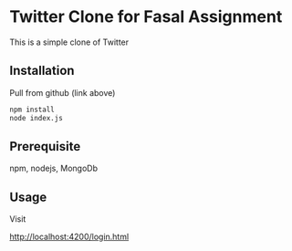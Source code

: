 # Twitter Clone for Fasal Assignment

This is a simple clone of Twitter

## Installation

Pull from github (link above)

```bash
npm install
node index.js
```

## Prerequisite

npm,
nodejs,
MongoDb

## Usage

Visit

[http://localhost:4200/login.html](http://localhost:4200/login.html)

